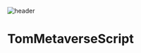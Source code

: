 ![header](https://capsule-render.vercel.app/api?type=slice&color=auto&height=300&section=header&text=Tom%20N%20Toms&fontSize=90)
# TomMetaverseScript

